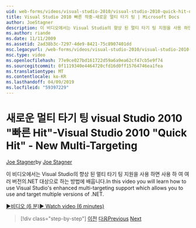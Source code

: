 ```yaml
---
uid: web-forms/videos/visual-studio-2010/visual-studio-2010-quick-hit-new-multi-targeting
title: Visual Studio 2010 빠른 적중-새로운 멀티 타기 팅 | Microsoft Docs
author: JoeStagner
description: 이 비디오에서는 Visual Studio의 향상 된 멀티 타기 팅 지원을 사용 하면 사용 하 여 여러 버전의.NET 대상으로 하는 방법에 배웁니다.
ms.author: riande
ms.date: 11/11/2009
ms.assetid: 2ad38b3c-7297-4de9-8421-75c8907401dd
msc.legacyurl: /web-forms/videos/visual-studio-2010/visual-studio-2010-quick-hit-new-multi-targeting
msc.type: video
ms.openlocfilehash: 77e9ce027bd161722d59a6a9ea62cf47cb5e9f74
ms.sourcegitcommit: 0f1119340e4464720cfd16d0ff15764746ea1fea
ms.translationtype: MT
ms.contentlocale: ko-KR
ms.lasthandoff: 04/09/2019
ms.locfileid: "59397229"
---
```

# <a name="visual-studio-2010-quick-hit---new-multi-targeting"></a><span data-ttu-id="9ce9e-103">새로운 멀티 타기 팅 visual Studio 2010 "빠른 Hit"-</span><span class="sxs-lookup"><span data-stu-id="9ce9e-103">Visual Studio 2010 "Quick Hit" - New Multi-Targeting</span></span>

<span data-ttu-id="9ce9e-104">[Joe Stagner](https://github.com/JoeStagner)</span><span class="sxs-lookup"><span data-stu-id="9ce9e-104">by [Joe Stagner](https://github.com/JoeStagner)</span></span>

<span data-ttu-id="9ce9e-105">이 비디오에서는 Visual Studio의 향상 된 멀티 타기 팅 지원을 사용 하면 사용 하 여 여러 버전의.NET 대상으로 하는 방법에 배웁니다.</span><span class="sxs-lookup"><span data-stu-id="9ce9e-105">In this video you will learn how to use Visual Studio's enhanced multi-targeting support which allows you to use and target multiple versions of .NET.</span></span>

[<span data-ttu-id="9ce9e-106">&#9654;비디오 (6 분)</span><span class="sxs-lookup"><span data-stu-id="9ce9e-106">&#9654; Watch video (6 minutes)</span></span>](https://channel9.msdn.com/Blogs/ASP-NET-Site-Videos/visual-studio-2010-quick-hit-new-multi-targeting)

> [!div class="step-by-step"]
> <span data-ttu-id="9ce9e-107">[이전](visual-studio-2010-quick-hit-new-web-project-template.md)
> [다음](visual-studio-2010-quick-hit-websites-instead-of-web-projects.md)</span><span class="sxs-lookup"><span data-stu-id="9ce9e-107">[Previous](visual-studio-2010-quick-hit-new-web-project-template.md)
[Next](visual-studio-2010-quick-hit-websites-instead-of-web-projects.md)</span></span>
